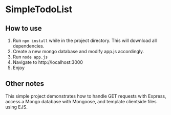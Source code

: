 # SimpleTodoList
## How to use
1. Run `npm install` while in the project directory. This will download all dependencies.
2. Create a new mongo database and modify app.js accordingly.
3. Run `node app.js`
4. Navigate to http://localhost:3000
5. Enjoy

## Other notes
This simple project demonstrates how to handle GET requests with Express, access a Mongo database with Mongoose, and template clientside files using EJS.
